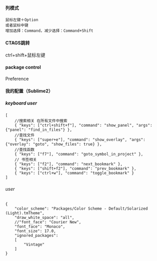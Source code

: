 #### 列模式
```
鼠标左键＋Option
或者鼠标中键
增加选择：Command，减少选择：Command+Shift
```

#### CTAGS跳转
ctrl+shift+鼠标左键

#### package control
Preference


#### 我的配置（Sublime2）
##### keyboard user
```
[
    //搜索相关 在所有文件中搜索
	{ "keys": ["ctrl+shift+f"], "command": "show_panel", "args": {"panel": "find_in_files"} },
    //查找文件
	{ "keys": ["super+e"], "command": "show_overlay", "args": {"overlay": "goto", "show_files": true} },
    //查找函数
	{ "keys": ["f7"], "command": "goto_symbol_in_project" },
	// 书签相关
    { "keys": ["f2"], "command": "next_bookmark" },
	{ "keys": ["shift+f2"], "command": "prev_bookmark" },
	{ "keys": ["ctrl+w"], "command": "toggle_bookmark" }
]
```

###### user
```
{
	"color_scheme": "Packages/Color Scheme - Default/Solarized (Light).tmTheme",
	"draw_white_space": "all",
    //"font_face": "Courier New",
    "font_face": "Monaco",
	"font_size": 17.0,
	"ignored_packages":
	[
		"Vintage"
	]
}
```